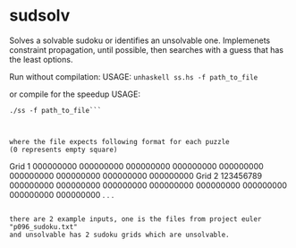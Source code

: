 # sudsolv

Solves a solvable sudoku or identifies an unsolvable one.
Implemenets constraint propagation, until possible, then searches with a guess that has the least options.

Run without compilation:
USAGE: ```unhaskell ss.hs -f path_to_file```

or compile for the speedup
USAGE:
```ghc -O2 ss.hs
./ss -f path_to_file```



where the file expects following format for each puzzle
(0 represents empty square)
```
Grid 1
000000000
000000000
000000000
000000000
000000000
000000000
000000000
000000000
000000000
Grid 2
123456789
000000000
000000000
000000000
000000000
000000000
000000000
000000000
000000000
.
.
.
```

there are 2 example inputs, one is the files from project euler "p096_sudoku.txt"
and unsolvable has 2 sudoku grids which are unsolvable.
